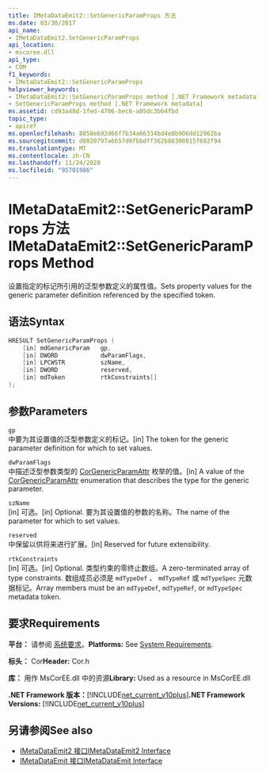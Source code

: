 ```yaml
---
title: IMetaDataEmit2::SetGenericParamProps 方法
ms.date: 03/30/2017
api_name:
- IMetaDataEmit2.SetGenericParamProps
api_location:
- mscoree.dll
api_type:
- COM
f1_keywords:
- IMetaDataEmit2::SetGenericParamProps
helpviewer_keywords:
- IMetaDataEmit2::SetGenericParamProps method [.NET Framework metadata]
- SetGenericParamProps method [.NET Framework metadata]
ms.assetid: cd93a48d-1fed-4706-bec6-a05dc3b64fbd
topic_type:
- apiref
ms.openlocfilehash: 8858e692d66f7b34a66334bd4e8b906dd12962ba
ms.sourcegitcommit: d8020797a6657d0fbbdff362b80300815f682f94
ms.translationtype: MT
ms.contentlocale: zh-CN
ms.lasthandoff: 11/24/2020
ms.locfileid: "95701986"
---
```

# <a name="imetadataemit2setgenericparamprops-method"></a><span data-ttu-id="cf395-102">IMetaDataEmit2::SetGenericParamProps 方法</span><span class="sxs-lookup"><span data-stu-id="cf395-102">IMetaDataEmit2::SetGenericParamProps Method</span></span>

<span data-ttu-id="cf395-103">设置指定的标记所引用的泛型参数定义的属性值。</span><span class="sxs-lookup"><span data-stu-id="cf395-103">Sets property values for the generic parameter definition referenced by the specified token.</span></span>  
  
## <a name="syntax"></a><span data-ttu-id="cf395-104">语法</span><span class="sxs-lookup"><span data-stu-id="cf395-104">Syntax</span></span>  
  
```cpp  
HRESULT SetGenericParamProps (  
    [in] mdGenericParam   gp,
    [in] DWORD            dwParamFlags,
    [in] LPCWSTR          szName,
    [in] DWORD            reserved,
    [in] mdToken          rtkConstraints[]  
);  
```  
  
## <a name="parameters"></a><span data-ttu-id="cf395-105">参数</span><span class="sxs-lookup"><span data-stu-id="cf395-105">Parameters</span></span>  

 `gp`  
 <span data-ttu-id="cf395-106">中要为其设置值的泛型参数定义的标记。</span><span class="sxs-lookup"><span data-stu-id="cf395-106">[in] The token for the generic parameter definition for which to set values.</span></span>  
  
 `dwParamFlags`  
 <span data-ttu-id="cf395-107">中描述泛型参数类型的 [CorGenericParamAttr](corgenericparamattr-enumeration.md) 枚举的值。</span><span class="sxs-lookup"><span data-stu-id="cf395-107">[in] A value of the [CorGenericParamAttr](corgenericparamattr-enumeration.md) enumeration that describes the type for the generic parameter.</span></span>  
  
 `szName`  
 <span data-ttu-id="cf395-108">[in] 可选。</span><span class="sxs-lookup"><span data-stu-id="cf395-108">[in] Optional.</span></span> <span data-ttu-id="cf395-109">要为其设置值的参数的名称。</span><span class="sxs-lookup"><span data-stu-id="cf395-109">The name of the parameter for which to set values.</span></span>  
  
 `reserved`  
 <span data-ttu-id="cf395-110">中保留以供将来进行扩展。</span><span class="sxs-lookup"><span data-stu-id="cf395-110">[in] Reserved for future extensibility.</span></span>  
  
 `rtkConstraints`  
 <span data-ttu-id="cf395-111">[in] 可选。</span><span class="sxs-lookup"><span data-stu-id="cf395-111">[in] Optional.</span></span> <span data-ttu-id="cf395-112">类型约束的零终止数组。</span><span class="sxs-lookup"><span data-stu-id="cf395-112">A zero-terminated array of type constraints.</span></span> <span data-ttu-id="cf395-113">数组成员必须是 `mdTypeDef` 、 `mdTypeRef` 或 `mdTypeSpec` 元数据标记。</span><span class="sxs-lookup"><span data-stu-id="cf395-113">Array members must be an `mdTypeDef`, `mdTypeRef`, or `mdTypeSpec` metadata token.</span></span>  
  
## <a name="requirements"></a><span data-ttu-id="cf395-114">要求</span><span class="sxs-lookup"><span data-stu-id="cf395-114">Requirements</span></span>  

 <span data-ttu-id="cf395-115">**平台：** 请参阅 [系统要求](../../get-started/system-requirements.md)。</span><span class="sxs-lookup"><span data-stu-id="cf395-115">**Platforms:** See [System Requirements](../../get-started/system-requirements.md).</span></span>  
  
 <span data-ttu-id="cf395-116">**标头：** Cor</span><span class="sxs-lookup"><span data-stu-id="cf395-116">**Header:** Cor.h</span></span>  
  
 <span data-ttu-id="cf395-117">**库：** 用作 MsCorEE.dll 中的资源</span><span class="sxs-lookup"><span data-stu-id="cf395-117">**Library:** Used as a resource in MsCorEE.dll</span></span>  
  
 <span data-ttu-id="cf395-118">**.NET Framework 版本：**[!INCLUDE[net_current_v10plus](../../../../includes/net-current-v10plus-md.md)]</span><span class="sxs-lookup"><span data-stu-id="cf395-118">**.NET Framework Versions:** [!INCLUDE[net_current_v10plus](../../../../includes/net-current-v10plus-md.md)]</span></span>  
  
## <a name="see-also"></a><span data-ttu-id="cf395-119">另请参阅</span><span class="sxs-lookup"><span data-stu-id="cf395-119">See also</span></span>

- [<span data-ttu-id="cf395-120">IMetaDataEmit2 接口</span><span class="sxs-lookup"><span data-stu-id="cf395-120">IMetaDataEmit2 Interface</span></span>](imetadataemit2-interface.md)
- [<span data-ttu-id="cf395-121">IMetaDataEmit 接口</span><span class="sxs-lookup"><span data-stu-id="cf395-121">IMetaDataEmit Interface</span></span>](imetadataemit-interface.md)
